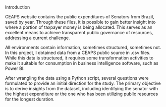 Introduction


CEAPS website contains the public expenditures of Senators from Brazil, saved by year. Through these files, it is possible to gain better insight into where a portion of taxpayer money is being allocated. This serves as an excellent means to achieve transparent public governance of resources, addressing a current challenge.

All environments contain information, sometimes structured, sometimes not. In this project, I obtained data from a CEAPS public source in .csv files. While this data is structured, it requires some transformation activities to make it suitable for consumption in business intelligence software, such as Power BI.

After wrangling the data using a Python script, several questions were formulated to provide an initial direction for the study. The primary objective is to derive insights from the dataset, including identifying the senator with the highest expenditure or the one who has been utilizing public resources for the longest duration.



